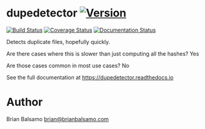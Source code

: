 # dupedetector [![Version](https://img.shields.io/badge/version-0.0.1-blue.svg)](https://github.com/uchicago-library/dupedetector/releases)

[![Build Status](https://travis-ci.org/uchicago-library/dupedetector.svg?branch=master)](https://travis-ci.org/bnbalsamo/dupedetector) [![Coverage Status](https://coveralls.io/repos/github/uchicago-library/dupedetector/badge.svg?branch=master)](https://coveralls.io/github/uchicago-library/dupedetector?branch=master) [![Documentation Status](https://readthedocs.org/projects/dupedetector/badge/?version=latest)](http://dupedetector.readthedocs.io/en/latest/?badge=latest)

Detects duplicate files, hopefully quickly.

Are there cases where this is slower than just computing all the hashes? Yes

Are those cases common in most use cases? No


See the full documentation at https://dupedetector.readthedocs.io


# Author
Brian Balsamo <brian@brianbalsamo.com>
